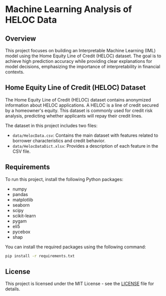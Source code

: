 # Machine Learning Analysis of HELOC Data

## Overview

This project focuses on building an Interpretable Machine Learning (IML) model using the Home Equity Line of Credit (HELOC) dataset. The goal is to achieve high prediction accuracy while providing clear explanations for model decisions, emphasizing the importance of interpretability in financial contexts.

## Home Equity Line of Credit (HELOC) Dataset

The Home Equity Line of Credit (HELOC) dataset contains anonymized information about HELOC applications. A HELOC is a line of credit secured by a homeowner's equity. This dataset is commonly used for credit risk analysis, predicting whether applicants will repay their credit lines.

The dataset in this project includes two files:

-   `data/HelocData.csv`: Contains the main dataset with features related to borrower characteristics and credit behavior.
-   `data/HelocDataDict.xlsx`: Provides a description of each feature in the CSV file.

## Requirements

To run this project, install the following Python packages:

- numpy
- pandas
- matplotlib
- seaborn
- scipy
- scikit-learn
- pygam
- eli5
- pycebox
- shap

You can install the required packages using the following command:

```bash
pip install -r requirements.txt
```

## License
This project is licensed under the MIT License - see the [LICENSE](LICENSE) file for details.
